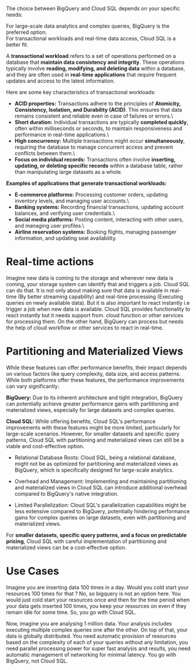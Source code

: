 The choice between BigQuery and Cloud SQL depends on your specific needs:

For large-scale data analytics and complex queries, BigQuery is the preferred option.\
For transactional workloads and real-time data access, Cloud SQL is a better fit.

A **transactional workload** refers to a set of operations performed on a database that **maintain data consistency and integrity**. These operations typically involve **reading, modifying, and deleting data** within a database, and they are often used in **real-time applications** that require frequent updates and access to the latest information.

Here are some key characteristics of transactional workloads:

* **ACID properties:** Transactions adhere to the principles of **Atomicity, Consistency, Isolation, and Durability (ACID)**. This ensures that data remains consistent and reliable even in case of failures or errors.\
* **Short duration:** Individual transactions are typically **completed quickly**, often within milliseconds or seconds, to maintain responsiveness and performance in real-time applications.\
* **High concurrency:** Multiple transactions might occur **simultaneously**, requiring the database to manage concurrent access and prevent conflicts between them.\
* **Focus on individual records:** Transactions often involve **inserting, updating, or deleting specific records** within a database table, rather than manipulating large datasets as a whole.

**Examples of applications that generate transactional workloads:**

* **E-commerce platforms:** Processing customer orders, updating inventory levels, and managing user accounts.\
* **Banking systems:** Recording financial transactions, updating account balances, and verifying user credentials.\
* **Social media platforms:** Posting content, interacting with other users, and managing user profiles.\
* **Airline reservation systems:** Booking flights, managing passenger information, and updating seat availability.

# Real-time actions

Imagine new data is coming to the storage and whenever new data is coming, your storage system can identify that and triggers a job. Cloud SQL can do that. It is not only about making sure that data is available in real-time (By better streaming capability) and real-time processing (Executing queries on newly available data). But it is also important to react instantly i.e trigger a job when new data is available. Cloud SQL provides functionality to react instantly but it needs support from. cloud function or other services for processing them. On the other hand, BigQuery can process but needs the help of cloud workflow or other services to react in real-time.

# Partitioning and Materialized Views

While these features can offer performance benefits, their impact depends on various factors like query complexity, data size, and access patterns. While both platforms offer these features, the performance improvements can vary significantly:

**BigQuery:** Due to its inherent architecture and tight integration, BigQuery can potentially achieve greater performance gains with partitioning and materialized views, especially for large datasets and complex queries.

**Cloud SQL:** While offering benefits, Cloud SQL's performance improvements with these features might be more limited, particularly for large-scale scenarios. However, for smaller datasets and specific query patterns, Cloud SQL with partitioning and materialized views can still be a viable and cost-effective option.

- Relational Database Roots: Cloud SQL, being a relational database, might not be as optimized for partitioning and materialized views as BigQuery, which is specifically designed for large-scale analytics.

- Overhead and Management: Implementing and maintaining partitioning and materialized views in Cloud SQL can introduce additional overhead compared to BigQuery's native integration.

- Limited Parallelization: Cloud SQL's parallelization capabilities might be less extensive compared to BigQuery, potentially hindering performance gains for complex queries on large datasets, even with partitioning and materialized views.

For **smaller datasets, specific query patterns, and a focus on predictable pricing**, Cloud SQL with careful implementation of partitioning and materialized views can be a cost-effective option.

# Use Cases

Imagine you are inserting data 100 times in a day. Would you cold start your resources 100 times for that ? No, so bigquery is not an option here. You would just cold start your resources once and then for the time period when your data gets inserted 100 times, you keep your resources on even if they remain idle for some time. So, you go with Cloud SQL. 

Now, imagine you are analysing 1 million data. Your analysis includes executing multiple complex queries one after the other. On top of that, your data is globally distributed. You need automatic provision of resources based on the complexity of each of your queries without any limitation, you need parallel processing power for super fast analysis and results, you need automatic management of networking for minimal latency. You go with BigQuery, not Cloud SQL.
